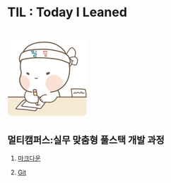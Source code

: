 # TIL : Today I Leaned

# <img src="README.assets/f87516be78a7aacf894e3887733ca4f6.gif" alt="f87516be78a7aacf894e3887733ca4f6" style="zoom:25%;" />





## 멀티캠퍼스:실무 맞춤형 풀스택 개발 과정 
1. [마크다운](./markdown) 

   

2. [Git ](./Git)



